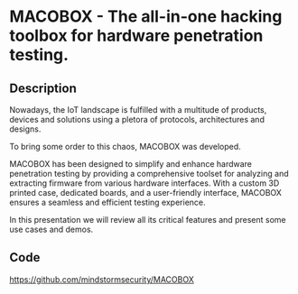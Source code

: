 # MACOBOX - The all-in-one hacking toolbox for hardware penetration testing.

## Description
Nowadays, the IoT landscape is fulfilled with a multitude of products, devices and solutions using a pletora of protocols, architectures and designs.

To bring some order to this chaos, MACOBOX was developed.

MACOBOX has been designed to simplify and enhance hardware penetration testing by providing a comprehensive toolset for analyzing and extracting firmware from various hardware interfaces. With a custom 3D printed case, dedicated boards, and a user-friendly interface, MACOBOX ensures a seamless and efficient testing experience.

In this presentation we will review all its critical features and present some use cases and demos.

## Code
https://github.com/mindstormsecurity/MACOBOX
